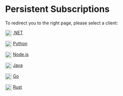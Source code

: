 
# Persistent Subscriptions

To redirect you to the right page, please select a client:

<img src="https://skillicons.dev/icons?i=dotnet" alt=".NET" style="height: 1.5em; vertical-align: middle;" /> [.NET](/clients/grpc/dotnet/persistent-subscriptions.md)

<img src="https://skillicons.dev/icons?i=python" alt="Python" style="height: 1.5em; vertical-align: middle;" /> [Python](/clients/grpc/python/persistent-subscriptions.md)

<img src="https://skillicons.dev/icons?i=nodejs" alt="Node.js" style="height: 1.5em; vertical-align: middle;" /> [Node.js](/clients/grpc/nodejs/persistent-subscriptions.md)

<img src="https://skillicons.dev/icons?i=java" alt="Java" style="height: 1.5em; vertical-align: middle;" /> [Java](/clients/grpc/java/persistent-subscriptions.md)

<img src="https://skillicons.dev/icons?i=go" alt="Go" style="height: 1.5em; vertical-align: middle;" /> [Go](/clients/grpc/go/persistent-subscriptions.md)

<img src="https://skillicons.dev/icons?i=rust" alt="Rust" style="height: 1.5em; vertical-align: middle;" /> [Rust](/clients/grpc/rust/persistent-subscriptions.md)